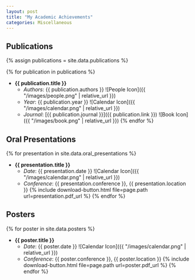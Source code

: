 ```yaml
---
layout: post
title: "My Academic Achievements"
categories: Miscellaneous
---
```


## Publications

{% assign publications = site.data.publications %}

{% for publication in publications %}
- **{{ publication.title }}**
  - *Authors*: {{ publication.authors }} ![People Icon]({{ "/images/people.png" | relative_url }})
  - *Year*: {{ publication.year }} ![Calendar Icon]({{ "/images/calendar.png" | relative_url }})
  - *Journal*: [{{ publication.journal }}]({{ publication.link }}) ![Book Icon]({{ "/images/book.png" | relative_url }})
{% endfor %}

## Oral Presentations

{% for presentation in site.data.oral_presentations %}
- **{{ presentation.title }}**
  - *Date*: {{ presentation.date }} ![Calendar Icon]({{ "/images/calendar.png" | relative_url }})
  - *Conference*: {{ presentation.conference }}, {{ presentation.location }}
  {% include download-button.html file=page.path url=presentation.pdf_url %}
{% endfor %}

## Posters

{% for poster in site.data.posters %}
- **{{ poster.title }}**
  - *Date*: {{ poster.date }} ![Calendar Icon]({{ "/images/calendar.png" | relative_url }})
  - *Conference*: {{ poster.conference }}, {{ poster.location }}
  {% include download-button.html file=page.path url=poster.pdf_url %}
{% endfor %}
